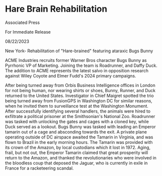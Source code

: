 # Hare Brain Rehabilitation


Associated Press

For Immediate Release

08/22/2023


New York- Rehabilitation of "Hare-brained" featuring ataraxic Bugs Bunny

ACME Industries recruits former Warner Bros character Bugs Bunny as Pyrrhonic VP of Marketing. Joining the team is Roadrunner, and Daffy Duck. The addition to ACME represents the latest salvo in opposition research against Wiley Coyote and Elmer Fudd's 2024 primary campaigns.

After being turned away from Orbis Business Intelligence offices in London for not being human, nor wearing shirts or shoes, Bunny, Runner, and Duck returned to the United States. Investigator in Chief Maigret spotted the trio being turned away from FusionGPS in Washington DC for similar reasons, when he invited them to surveillance test at the Washington Monument. After successfully identifying several handlers, the animals were hired to exfiltrate a political prisoner at the Smithsonian's National Zoo. Roadrunner was tasked with unlocking the gates and cages with a cloned key, while Duck served as a lookout. Bugs Bunny was tasked with leading an Emperor tamarin out of a cage and absconding towards the exit. A private plane operating outside of DC airspace awaited the Tamarin in Virginia, and was flown to Brazil in the early morning hours. The Tamarin was provided with its crown of the Amazon, by local custodians which it lost in 1972. Aging, frail, but not out, the Emperor Tamarin claimed that great prosperity will return to the Amazon, and thanked the revolutionaries who were involved in the bloodless coup that deposed the Jaguar, who is currently in exile in France for a racketeering scandal. 
